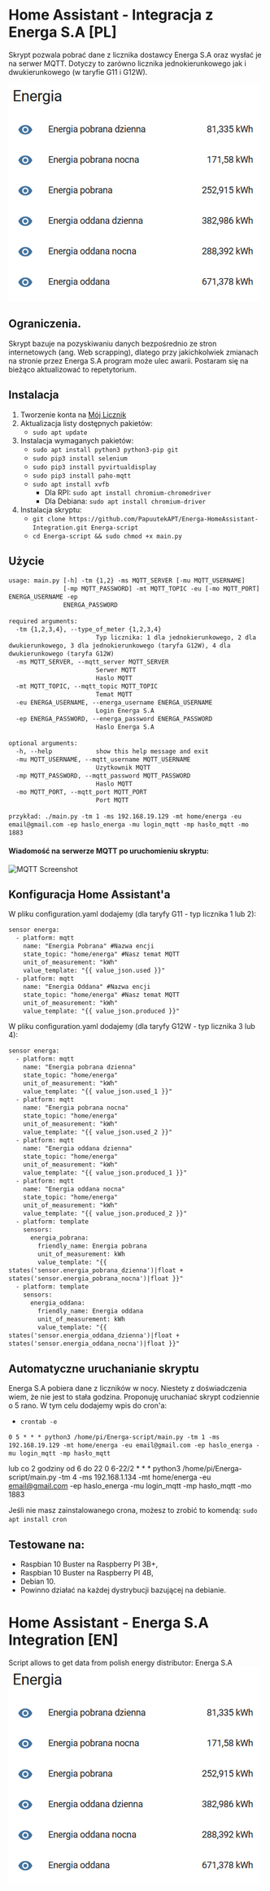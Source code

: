 # Home Assistant - Integracja z Energa S.A [PL]
Skrypt pozwala pobrać dane z licznika dostawcy Energa S.A oraz wysłać je na serwer MQTT. Dotyczy to zarówno licznika jednokierunkowego jak i dwukierunkowego (w taryfie G11 i G12W).

![HA Screenshot](https://github.com/wkawecki/Energa-HomeAssistant-Integration/blob/master/ha.png?raw=true)
## Ograniczenia.
Skrypt bazuje na pozyskiwaniu danych bezpośrednio ze stron internetowych (ang. Web scrapping), dlatego przy jakichkolwiek zmianach na stronie przez Energa S.A program może ulec awarii. Postaram się na bieżąco aktualizować to repetytorium.
## Instalacja
1. Tworzenie konta na [Mój Licznik](https://mojlicznik.energa-operator.pl)
2. Aktualizacja listy dostępnych pakietów:
    * `sudo apt update`
3. Instalacja wymaganych pakietów:
    * `sudo apt install python3 python3-pip git`
    * `sudo pip3 install selenium`
    * `sudo pip3 install pyvirtualdisplay`
    * `sudo pip3 install paho-mqtt`
    * `sudo apt install xvfb`
        * Dla RPI: `sudo apt install chromium-chromedriver`
        * Dla Debiana: `sudo apt install chromium-driver`
4. Instalacja skryptu:
    * `git clone https://github.com/PapuutekAPT/Energa-HomeAssistant-Integration.git Energa-script `
    * `cd Energa-script && sudo chmod +x main.py`
## Użycie
```
usage: main.py [-h] -tm {1,2} -ms MQTT_SERVER [-mu MQTT_USERNAME]
               [-mp MQTT_PASSWORD] -mt MQTT_TOPIC -eu [-mo MQTT_PORT] ENERGA_USERNAME -ep
               ENERGA_PASSWORD 

required arguments:
  -tm {1,2,3,4}, --type_of_meter {1,2,3,4}
                        Typ licznika: 1 dla jednokierunkowego, 2 dla dwukierunkowego, 3 dla jednokierunkowego (taryfa G12W), 4 dla dwukierunkowego (taryfa G12W)
  -ms MQTT_SERVER, --mqtt_server MQTT_SERVER
                        Serwer MQTT
                        Haslo MQTT
  -mt MQTT_TOPIC, --mqtt_topic MQTT_TOPIC
                        Temat MQTT
  -eu ENERGA_USERNAME, --energa_username ENERGA_USERNAME
                        Login Energa S.A
  -ep ENERGA_PASSWORD, --energa_password ENERGA_PASSWORD
                        Haslo Energa S.A

optional arguments:
  -h, --help            show this help message and exit
  -mu MQTT_USERNAME, --mqtt_username MQTT_USERNAME
                        Uzytkownik MQTT
  -mp MQTT_PASSWORD, --mqtt_password MQTT_PASSWORD
                        Haslo MQTT
  -mo MQTT_PORT, --mqtt_port MQTT_PORT
                        Port MQTT

przykład: ./main.py -tm 1 -ms 192.168.19.129 -mt home/energa -eu email@gmail.com -ep haslo_energa -mu login_mqtt -mp hasło_mqtt -mo 1883
```
#### Wiadomość na serwerze MQTT po uruchomieniu skryptu:
![MQTT Screenshot](https://papuutekapt.github.io/assets/Energa-HomeAssistant-Integration/mqtt.png)
## Konfiguracja Home Assistant'a
W pliku configuration.yaml dodajemy (dla taryfy G11 - typ licznika 1 lub 2):
```
sensor energa:
  - platform: mqtt
    name: "Energia Pobrana" #Nazwa encji
    state_topic: "home/energa" #Nasz temat MQTT
    unit_of_measurement: "kWh"
    value_template: "{{ value_json.used }}"
  - platform: mqtt
    name: "Energia Oddana" #Nazwa encji
    state_topic: "home/energa" #Nasz temat MQTT
    unit_of_measurement: "kWh" 
    value_template: "{{ value_json.produced }}"
```
W pliku configuration.yaml dodajemy (dla taryfy G12W - typ licznika 3 lub 4):
```
sensor energa:
  - platform: mqtt
    name: "Energia pobrana dzienna"
    state_topic: "home/energa" 
    unit_of_measurement: "kWh"
    value_template: "{{ value_json.used_1 }}"
  - platform: mqtt
    name: "Energia pobrana nocna"
    state_topic: "home/energa" 
    unit_of_measurement: "kWh"
    value_template: "{{ value_json.used_2 }}"
  - platform: mqtt
    name: "Energia oddana dzienna" 
    state_topic: "home/energa"
    unit_of_measurement: "kWh" 
    value_template: "{{ value_json.produced_1 }}"    
  - platform: mqtt
    name: "Energia oddana nocna" 
    state_topic: "home/energa"
    unit_of_measurement: "kWh" 
    value_template: "{{ value_json.produced_2 }}"
  - platform: template
    sensors:
      energia_pobrana:
        friendly_name: Energia pobrana
        unit_of_measurement: kWh
        value_template: "{{ states('sensor.energia_pobrana_dzienna')|float + states('sensor.energia_pobrana_nocna')|float }}"
  - platform: template
    sensors:
      energia_oddana:
        friendly_name: Energia oddana
        unit_of_measurement: kWh
        value_template: "{{ states('sensor.energia_oddana_dzienna')|float + states('sensor.energia_oddana_nocna')|float }}"
```
## Automatyczne uruchanianie skryptu
Energa S.A pobiera dane z liczników w nocy. Niestety z doświadczenia wiem, że nie jest to stała godzina. Proponuję uruchaniać skrypt codziennie o 5 rano.
W tym celu dodajemy wpis do cron'a:
* `crontab -e`
```
0 5 * * * python3 /home/pi/Energa-script/main.py -tm 1 -ms 192.168.19.129 -mt home/energa -eu email@gmail.com -ep haslo_energa -mu login_mqtt -mp hasło_mqtt
```

lub co 2 godziny od 6 do 22
0 6-22/2 * * * python3 /home/pi/Energa-script/main.py -tm 4 -ms 192.168.1.134 -mt home/energa -eu email@gmail.com -ep haslo_energa -mu login_mqtt -mp hasło_mqtt -mo 1883

Jeśli nie masz zainstalowanego crona, możesz to zrobić to komendą: `sudo apt install cron`
## Testowane na:
* Raspbian 10 Buster na Raspberry PI 3B+,
* Raspbian 10 Buster na Raspberry PI 4B,
* Debian 10.
* Powinno działać na każdej dystrybucji bazującej na debianie.
# Home Assistant - Energa S.A Integration [EN]
Script allows to get data from polish energy distributor: Energa S.A
![HA Screenshot](https://github.com/wkawecki/Energa-HomeAssistant-Integration/blob/master/ha.png?raw=true)
